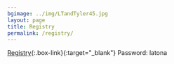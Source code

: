 ```yaml
---
bgimage: ../img/LTandTyler45.jpg
layout: page
title: Registry
permalink: /registry/
---
```


[Registry][registry]{:.box-link}{:target="_blank"}
Password: latona

[registry]: https://thkfl.com/LTandT
